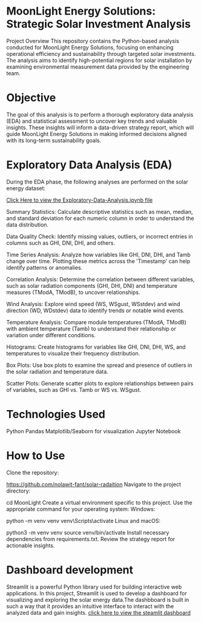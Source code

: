 # MoonLight Energy Solutions: Strategic Solar Investment Analysis
Project Overview
This repository contains the Python-based analysis conducted for MoonLight Energy Solutions, focusing on enhancing operational efficiency and sustainability through targeted solar investments. The analysis aims to identify high-potential regions for solar installation by examining environmental measurement data provided by the engineering team.

# Objective
The goal of this analysis is to perform a thorough exploratory data analysis (EDA) and statistical assessment to uncover key trends and valuable insights. These insights will inform a data-driven strategy report, which will guide MoonLight Energy Solutions in making informed decisions aligned with its long-term sustainability goals.

# Exploratory Data Analysis (EDA)
During the EDA phase, the following analyses are performed on the solar energy dataset:

 [Click Here to view the Exploratory-Data-Analysis.ipynb file](https://github.com/nolawit-fant/solar-radaition/blob/main/notebooks/EDA.ipynb)

Summary Statistics: Calculate descriptive statistics such as mean, median, and standard deviation for each numeric column in order to understand the data distribution.

Data Quality Check: Identify missing values, outliers, or incorrect entries in columns such as GHI, DNI, DHI, and others.

Time Series Analysis: Analyze how variables like GHI, DNI, DHI, and Tamb change over time. Plotting these metrics across the 'Timestamp' can help identify patterns or anomalies.

Correlation Analysis: Determine the correlation between different variables, such as solar radiation components (GHI, DHI, DNI) and temperature measures (TModA, TModB), to uncover relationships.

Wind Analysis: Explore wind speed (WS, WSgust, WSstdev) and wind direction (WD, WDstdev) data to identify trends or notable wind events.

Temperature Analysis: Compare module temperatures (TModA, TModB) with ambient temperature (Tamb) to understand their relationship or variation under different conditions.

Histograms: Create histograms for variables like GHI, DNI, DHI, WS, and temperatures to visualize their frequency distribution.

Box Plots: Use box plots to examine the spread and presence of outliers in the solar radiation and temperature data.

Scatter Plots: Generate scatter plots to explore relationships between pairs of variables, such as GHI vs. Tamb or WS vs. WSgust.

# Technologies Used
Python
Pandas
Matplotlib/Seaborn for visualization
Jupyter Notebook
# How to Use
Clone the repository:

https://github.com/nolawit-fant/solar-radaition
Navigate to the project directory:

cd MoonLight
Create a virtual environment specific to this project. Use the appropriate command for your operating system:
Windows:

python -m venv venv
venv\Scripts\activate
Linux and macOS:

python3 -m venv venv
source venv/bin/activate
Install necessary dependencies from requirements.txt.
Review the strategy report for actionable insights.

# Dashboard development
Streamlit is a powerful Python library used for building interactive web applications. In this project, Streamlit is used to develop a dashboard for visualizing and exploring the solar energy data.The dashbboard is built in such a way that it provides an intuitive interface to interact with the analyzed data and gain insights.
[click here to view the steamlit dashboard](https://solar-radaition.streamlit.app/)
